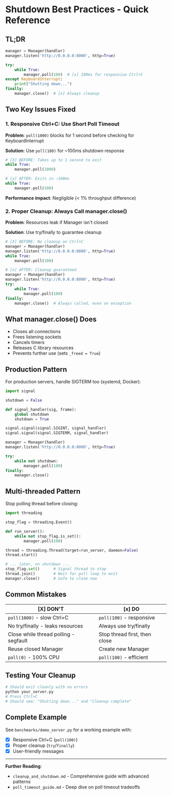 # Shutdown Best Practices - Quick Reference

## TL;DR

```python
manager = Manager(handler)
manager.listen('http://0.0.0.0:8000', http=True)

try:
    while True:
        manager.poll(100)  # [x] 100ms for responsive Ctrl+C
except KeyboardInterrupt:
    print("Shutting down...")
finally:
    manager.close()  # [x] Always cleanup
```

## Two Key Issues Fixed

### 1. Responsive Ctrl+C: Use Short Poll Timeout

**Problem**: `poll(1000)` blocks for 1 second before checking for KeyboardInterrupt

**Solution**: Use `poll(100)` for ~100ms shutdown response

```python
# [X] BEFORE: Takes up to 1 second to exit
while True:
    manager.poll(1000)

# [x] AFTER: Exits in ~100ms
while True:
    manager.poll(100)
```

**Performance impact**: Negligible (< 1% throughput difference)

### 2. Proper Cleanup: Always Call manager.close()

**Problem**: Resources leak if Manager isn't closed

**Solution**: Use try/finally to guarantee cleanup

```python
# [X] BEFORE: No cleanup on Ctrl+C
manager = Manager(handler)
manager.listen('http://0.0.0.0:8000', http=True)
while True:
    manager.poll(100)

# [x] AFTER: Cleanup guaranteed
manager = Manager(handler)
manager.listen('http://0.0.0.0:8000', http=True)
try:
    while True:
        manager.poll(100)
finally:
    manager.close()  # Always called, even on exception
```

## What manager.close() Does

- Closes all connections
- Frees listening sockets
- Cancels timers
- Releases C library resources
- Prevents further use (sets `_freed = True`)

## Production Pattern

For production servers, handle SIGTERM too (systemd, Docker):

```python
import signal

shutdown = False

def signal_handler(sig, frame):
    global shutdown
    shutdown = True

signal.signal(signal.SIGINT, signal_handler)
signal.signal(signal.SIGTERM, signal_handler)

manager = Manager(handler)
manager.listen('http://0.0.0.0:8000', http=True)

try:
    while not shutdown:
        manager.poll(100)
finally:
    manager.close()
```

## Multi-threaded Pattern

Stop polling thread before closing:

```python
import threading

stop_flag = threading.Event()

def run_server():
    while not stop_flag.is_set():
        manager.poll(100)

thread = threading.Thread(target=run_server, daemon=False)
thread.start()

# ... later, on shutdown ...
stop_flag.set()      # Signal thread to stop
thread.join()        # Wait for poll loop to exit
manager.close()      # Safe to close now
```

## Common Mistakes

| [X] DON'T | [x] DO |
|---------|------|
| `poll(1000)` - slow Ctrl+C | `poll(100)` - responsive |
| No try/finally - leaks resources | Always use try/finally |
| Close while thread polling - segfault | Stop thread first, then close |
| Reuse closed Manager | Create new Manager |
| `poll(0)` - 100% CPU | `poll(100)` - efficient |

## Testing Your Cleanup

```bash
# Should exit cleanly with no errors
python your_server.py
# Press Ctrl+C
# Should see: "Shutting down..." and "Cleanup complete"
```

## Complete Example

See `benchmarks/demo_server.py` for a working example with:

- [x] Responsive Ctrl+C (`poll(100)`)
- [x] Proper cleanup (`try`/`finally`)
- [x] User-friendly messages

---

**Further Reading**:

- `cleanup_and_shutdown.md` - Comprehensive guide with advanced patterns
- `poll_timeout_guide.md` - Deep dive on poll timeout tradeoffs
